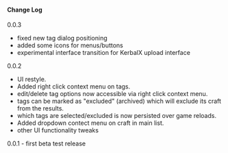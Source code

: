 #### Change Log
0.0.3
- fixed new tag dialog positioning
- added some icons for menus/buttons
- experimental interface transition for KerbalX upload interface

0.0.2
- UI restyle.
- Added right click context menu on tags.
- edit/delete tag options now accessible via right click context menu.
- tags can be marked as "excluded" (archived) which will exclude its craft from the results.
- which tags are selected/excluded is now persisted over game reloads.
- Added dropdown contect menu on craft in main list.
- other UI functionality tweaks


0.0.1 - first beta test release


